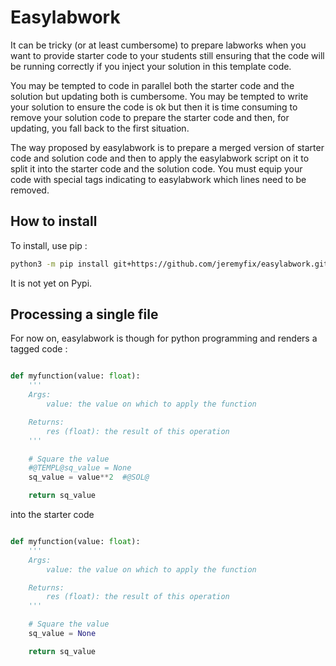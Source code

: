 # Easylabwork

It can be tricky (or at least cumbersome) to prepare labworks when you want to provide starter code to your students still ensuring that the code will be running correctly if you inject your solution in this template code.

You may be tempted to code in parallel both the starter code and the solution but updating both is cumbersome. You may be tempted to write your solution to ensure the code is ok but then it is time consuming to remove your solution code to prepare the starter code and then, for updating, you fall back to the first situation.

The way proposed by easylabwork is to prepare a merged version of starter code and solution code and then to apply the easylabwork script on it to split it into the starter code and the solution code. You must equip your code with special tags indicating to easylabwork which lines need to be removed.

## How to install

To install, use pip :

```bash
python3 -m pip install git+https://github.com/jeremyfix/easylabwork.git
```

It is not yet on Pypi.

## Processing a single file

For now on, easylabwork is though for python programming and renders a tagged code :

```python

def myfunction(value: float):
    '''
    Args:
        value: the value on which to apply the function

    Returns:
        res (float): the result of this operation
    '''

    # Square the value
    #@TEMPL@sq_value = None
    sq_value = value**2  #@SOL@

    return sq_value
```

into the starter code

```python

def myfunction(value: float):
    '''
    Args:
        value: the value on which to apply the function

    Returns:
        res (float): the result of this operation
    '''

    # Square the value
    sq_value = None

    return sq_value
```


